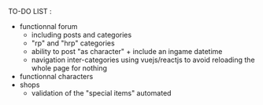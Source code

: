 TO-DO LIST :
 * functionnal forum
    * including posts and categories
    * "rp" and "hrp" categories
    * ability to post "as character" + include an ingame datetime
    * navigation inter-categories using vuejs/reactjs to avoid reloading the whole page for nothing
 * functionnal characters
 * shops
    * validation of the "special items" automated